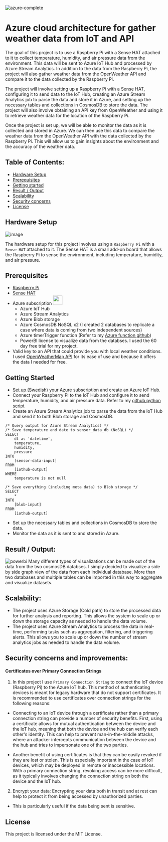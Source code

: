 ![azure-complete](https://user-images.githubusercontent.com/88910492/207046391-0d5e708d-b7c0-4ed6-8b46-4af925823c76.png)

# Azure cloud architecture for gather weather data from IoT and API
The goal of this project is to use a Raspberry Pi with a Sense HAT attached to it to collect temperature, humidity, and air pressure data from the environment. This data will be sent to Azure IoT Hub and processed by Azure Stream Analytics. In addition to the data from the Raspberry Pi, the project will also gather weather data from the OpenWeather API and compare it to the data collected by the Raspberry Pi.

The project will involve setting up a Raspberry Pi with a Sense HAT, configuring it to send data to the IoT Hub, creating an Azure Stream Analytics job to parse the data and store it in Azure, and setting up the necessary tables and collections in CosmosDB to store the data. The project will also involve obtaining an API key from OpenWeather and using it to retrieve weather data for the location of the Raspberry Pi.

Once the project is set up, we will be able to monitor the data as it is collected and stored in Azure. We can then use this data to compare the weather data from the OpenWeather API with the data collected by the Raspberry Pi. This will allow us to gain insights about the environment and the accuracy of the weather data.

## Table of Contents:
- [Hardware Setup](https://github.com/Kotik112/OpenWeather-API-vs-Raspberry-Pi/edit/master/README.md#hardware-setup)
- [Prerequisites](https://github.com/Kotik112/OpenWeather-API-vs-Raspberry-Pi/edit/master/README.md#prerequisites)
- [Getting started](https://github.com/Kotik112/OpenWeather-API-vs-Raspberry-Pi/edit/master/README.md#getting-started)
- [Result / Output](https://github.com/Kotik112/OpenWeather-API-vs-Raspberry-Pi/edit/master/README.md#result--output)
- [Scalability](https://github.com/Kotik112/OpenWeather-API-vs-Raspberry-Pi/edit/master/README.md#scalability)
- [Security concerns](https://github.com/Kotik112/OpenWeather-API-vs-Raspberry-Pi/edit/master/README.md#security-concerns-and-improvements)
- [License](https://github.com/Kotik112/OpenWeather-API-vs-Raspberry-Pi/edit/master/README.md#license)

## Hardware Setup
![image](https://user-images.githubusercontent.com/88910492/207051605-f3dbafa1-f166-432c-afb0-702207988a7b.png)

The hardware setup for this project involves using a `Raspberry Pi` with a `Sense HAT` attached to it. The Sense HAT is a small add-on board that allows the Raspberry Pi to sense the environment, including temperature, humidity, and air pressure.

## Prerequisites
- [Raspberry Pi](https://www.raspberrypi.com/products/raspberry-pi-4-model-b/)
- [Sense HAT](https://pythonhosted.org/sense-hat/)
- Azure subscription <img src="https://user-images.githubusercontent.com/88910492/207051831-c6e9d37f-3d1d-4488-80dc-22f5d2428e74.png" width="30">
  - Azure IoT Hub
  - Azure Stream Analytics
  - Azure Blob storage
  - Azure CosmosDB NoSQL x2 (I created 2 databases to replicate a case where data is coming from two independent sources)
  - Azure timerTrigger function (Refer to my [Azure function github](https://github.com/Kotik112/OpenWeather-API-vs-Raspberry-Pi/tree/master/azure-api-function))
  - PowerBI license to visualize data from the databses. I used the 60 day free trial for my project.
- Valid key to an API that could provide you with local weather conditions. I used [OpenWeatherMap API](https://openweathermap.org/current) for its ease of use and because it offers the data I needed for free.

## Getting Started
- [Set up (Swedish)](https://azure.microsoft.com/sv-se/?&ef_id=CjwKCAiAv9ucBhBXEiwA6N8nYMv_PFgsW9RxByXOQ4F3EqaJOEccaQgXZBBLujLvCmu0UMn0lhZNmxoCXbQQAvD_BwE:G:s&OCID=AIDcmmtops7fz5_SEM_CjwKCAiAv9ucBhBXEiwA6N8nYMv_PFgsW9RxByXOQ4F3EqaJOEccaQgXZBBLujLvCmu0UMn0lhZNmxoCXbQQAvD_BwE:G:s&gclid=CjwKCAiAv9ucBhBXEiwA6N8nYMv_PFgsW9RxByXOQ4F3EqaJOEccaQgXZBBLujLvCmu0UMn0lhZNmxoCXbQQAvD_BwE) your Azure subscription and create an Azure IoT Hub.
- Connect your Raspberry Pi to the IoT Hub and configure it to send temperature, humidity, and air pressure data. Refer to my [github python script](https://github.com/Kotik112/OpenWeather-API-vs-Raspberry-Pi/tree/master/raspberry-pi-script)
- Create an Azure Stream Analytics job to parse the data from the IoT Hub and send it to both Blob storage and CosmosDB.
```
/* Query output for Azure Stream Analytics) */
/* Save temperature and date to sensor_data_db (NoSQL) */
SELECT
    dt as 'datetime',
    temperature,
    humidity,
    pressure
INTO
    [sensor-data-input]
FROM
    [iothub-output]
WHERE
    temperature is not null

/* Save everything (including meta data) to Blob storage */
SELECT
    *
INTO
    [blob-input]
FROM
    [iothub-output]
```
- Set up the necessary tables and collections in CosmosDB to store the data.
- Monitor the data as it is sent to and stored in Azure.

## Result / Output:
![powerbi](https://user-images.githubusercontent.com/88910492/207239087-dd5ce9dc-2206-490a-866b-80d3a0c1cdc0.png)
Many different types of visualizations can be made out of the data from the two cosmosDB databses. I simply decided to visualize a side by side graph view of the data from each individual database. More than two databases and multiple tables can be imported in this way to aggregate and visualize datasets.


## Scalability:
- The project uses Azure Storage (Cold path) to store the processed data for further analysis and reporting. This allows the system to scale up or down the storage capacity as needed to handle the data volume.
- The project uses Azure Stream Analytics to process the data in real-time, performing tasks such as aggregation, filtering, and triggering alerts. This allows you to scale up or down the number of stream analytics jobs as needed to handle the data volume.

## Security concerns and improvements:
#### Certificates over Primary Connection Strings
1. In this project I use `Primary Connection String` to connect the IoT device (Raspberry Pi) to the Azure IoT hub. This method of authenticating devices is meant for legacy hardware that do not support certificates. It is recommended to use certificates over connection strings for the following reasons:
- Connecting to an IoT device through a certificate rather than a primary connection string can provide a number of security benefits. First, using a certificate allows for mutual authentication between the device and the IoT hub, meaning that both the device and the hub can verify each other's identity. This can help to prevent man-in-the-middle attacks, where an attacker intercepts communication between the device and the hub and tries to impersonate one of the two parties.

- Another benefit of using certificates is that they can be easily revoked if they are lost or stolen. This is especially important in the case of IoT devices, which may be deployed in remote or inaccessible locations. With a primary connection string, revoking access can be more difficult, as it typically involves changing the connection string on both the device and the IoT hub.


2. Encrypt your data: Encrypting your data both in transit and at rest can help to protect it from being accessed by unauthorized parties.
- This is particularly useful if the data being sent is sensitive.

## License
This project is licensed under the MIT License.
